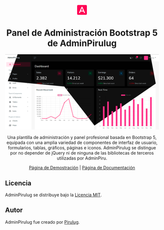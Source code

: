 <div align="center">
  <img src="./src/img/logo.png" alt="Logo">
</div>

<h1 align="center">Panel de Administración Bootstrap 5 de AdminPirulug</h1>

<p align="center">
  <img src="./src/img/background.png" alt="AdminPirulug">
</p>

<p align="center">Una plantilla de administración y panel profesional basada en Bootstrap 5, equipada con una amplia variedad de componentes de interfaz de usuario, formularios, tablas, gráficos, páginas e iconos. AdminPirulug se distingue por no depender de jQuery ni de ninguna de las bibliotecas de terceros utilizadas por AdminPiru.</p>

<p align="center">
	<a href="https://pirulug.github.io/adminpiru-bootstrap-5-dashboard/">Página de Demostración</a> | 
	<a href="https://pirulug.github.io/adminpiru-bootstrap-5-dashboard/">Página de Documentación</a>
</p>

## Licencia

AdminPirulug se distribuye bajo la [Licencia MIT](./LICENSE).

## Autor

AdminPirulug fue creado por <a href="https://github.com/pirulug">Pirulug</a>.
